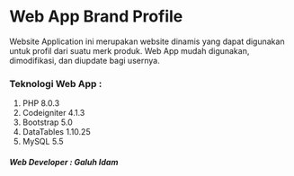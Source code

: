 # Web App Brand Profile
Website Application ini merupakan website dinamis yang dapat digunakan untuk profil dari suatu merk produk. Web App mudah digunakan, dimodifikasi, dan diupdate bagi usernya.


### Teknologi Web App :

1. PHP 8.0.3
2. Codeigniter 4.1.3
3. Bootstrap 5.0
4. DataTables 1.10.25
5. MySQL 5.5

##### Web Developer : Galuh Idam
